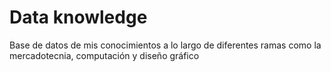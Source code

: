 # Data knowledge

Base de datos de mis conocimientos a lo largo de diferentes ramas como la mercadotecnia, computación y diseño gráfico